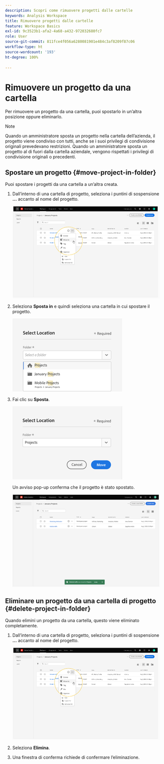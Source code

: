 ```yaml
---
description: Scopri come rimuovere progetti dalle cartelle
keywords: Analysis Workspace
title: Rimuovere progetti dalle cartelle
feature: Workspace Basics
exl-id: 9c3523b1-afa2-4a68-a432-972032680fc7
role: User
source-git-commit: 811fce4f056a6280081901e484c3af8209f87c06
workflow-type: ht
source-wordcount: '193'
ht-degree: 100%

---
```


# Rimuovere un progetto da una cartella

Per rimuovere un progetto da una cartella, puoi spostarlo in un’altra posizione oppure eliminarlo.

>[!NOTE]
>
>Quando un amministratore sposta un progetto nella cartella dell’azienda, il progetto viene condiviso con tutti, anche se i suoi privilegi di condivisione originali prevedevano restrizioni. Quando un amministratore sposta un progetto al di fuori dalla cartella aziendale, vengono rispettati i privilegi di condivisione originali o precedenti.

## Spostare un progetto {#move-project-in-folder}

Puoi spostare i progetti da una cartella a un’altra creata.

1. Dall’interno di una cartella di progetto, seleziona i puntini di sospensione **...** accanto al nome del progetto.

   ![Opzioni dei puntini di sospensione.](/help/analysis-workspace/build-workspace-project/assets/move1.png)

1. Seleziona **Sposta in** e quindi seleziona una cartella in cui spostare il progetto.

   ![Finestra Seleziona posizione.](/help/analysis-workspace/build-workspace-project/assets/move-select-location.png)

1. Fai clic su **Sposta**.

   ![Fai clic su Sposta.](/help/analysis-workspace/build-workspace-project/assets/move-click-move.png)

   Un avviso pop-up conferma che il progetto è stato spostato.

   ![Avviso popup di conferma dello spostamento. ](/help/analysis-workspace/build-workspace-project/assets/move-project-moved.png)

## Eliminare un progetto da una cartella di progetto {#delete-project-in-folder}

Quando elimini un progetto da una cartella, questo viene eliminato completamente.

1. Dall’interno di una cartella di progetto, seleziona i puntini di sospensione **...** accanto al nome del progetto.

   ![Opzioni dei puntini di sospensione.](/help/analysis-workspace/build-workspace-project/assets/move1.png)

1. Seleziona **Elimina**.

1. Una finestra di conferma richiede di confermare l’eliminazione.
